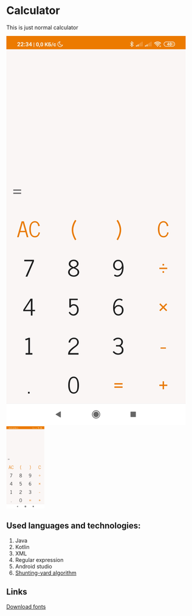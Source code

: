 # Calculator
This is just normal calculator

![screenShot](./images/calculator.jpg)
<img src="./images/calculator.jpg" alt="screenShot" width="100"/>

## Used languages and technologies:
1. Java
1. Kotlin
1. XML
1. Regular expression
1. Android studio
1. [Shunting-yard algorithm](https://en.m.wikipedia.org/wiki/Shunting-yard_algorithm)

## Links
[Download fonts](https://www.fonts-online.ru)
